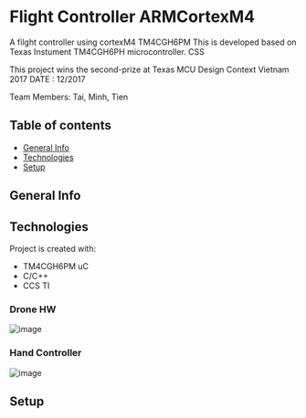 





# Flight Controller ARMCortexM4

A filght controller using cortexM4 TM4CGH6PM
This is developed based on Texas Instument TM4CGH6PH microcontroller.
CSS 

This project wins the second-prize at Texas MCU Design Context Vietnam 2017
DATE : 12/2017

Team Members: Tai, Minh, Tien

## Table of contents
* [General Info](#general-info)
* [Technologies](#technologies)
* [Setup](#setup)

## General Info




## Technologies

Project is created with:
* TM4CGH6PM uC
* C/C++
* CCS TI


### Drone HW
![image](https://user-images.githubusercontent.com/37075262/140491588-81b691be-60c4-4031-ba45-fa0c6d3cbef8.png)
### Hand Controller

![image](https://user-images.githubusercontent.com/37075262/140491637-f6d63bcb-75a9-496f-995c-5364ec2563b1.png)



## Setup
